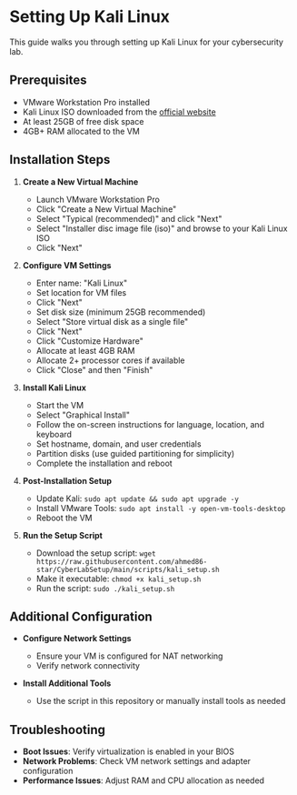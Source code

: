 # Setting Up Kali Linux

This guide walks you through setting up Kali Linux for your cybersecurity lab.

## Prerequisites
- VMware Workstation Pro installed
- Kali Linux ISO downloaded from the [official website](https://www.kali.org/downloads/)
- At least 25GB of free disk space
- 4GB+ RAM allocated to the VM

## Installation Steps

1. **Create a New Virtual Machine**
   - Launch VMware Workstation Pro
   - Click "Create a New Virtual Machine"
   - Select "Typical (recommended)" and click "Next"
   - Select "Installer disc image file (iso)" and browse to your Kali Linux ISO
   - Click "Next"

2. **Configure VM Settings**
   - Enter name: "Kali Linux"
   - Set location for VM files
   - Click "Next"
   - Set disk size (minimum 25GB recommended)
   - Select "Store virtual disk as a single file"
   - Click "Next"
   - Click "Customize Hardware"
   - Allocate at least 4GB RAM
   - Allocate 2+ processor cores if available
   - Click "Close" and then "Finish"

3. **Install Kali Linux**
   - Start the VM
   - Select "Graphical Install"
   - Follow the on-screen instructions for language, location, and keyboard
   - Set hostname, domain, and user credentials
   - Partition disks (use guided partitioning for simplicity)
   - Complete the installation and reboot

4. **Post-Installation Setup**
   - Update Kali: `sudo apt update && sudo apt upgrade -y`
   - Install VMware Tools: `sudo apt install -y open-vm-tools-desktop`
   - Reboot the VM

5. **Run the Setup Script**
   - Download the setup script: `wget https://raw.githubusercontent.com/ahmed86-star/CyberLabSetup/main/scripts/kali_setup.sh`
   - Make it executable: `chmod +x kali_setup.sh`
   - Run the script: `sudo ./kali_setup.sh`

## Additional Configuration

- **Configure Network Settings**
  - Ensure your VM is configured for NAT networking
  - Verify network connectivity

- **Install Additional Tools**
  - Use the script in this repository or manually install tools as needed

## Troubleshooting

- **Boot Issues**: Verify virtualization is enabled in your BIOS
- **Network Problems**: Check VM network settings and adapter configuration
- **Performance Issues**: Adjust RAM and CPU allocation as needed
